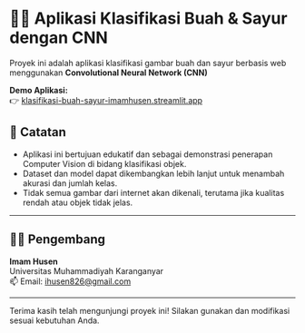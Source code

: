 # 🍎🥬 Aplikasi Klasifikasi Buah & Sayur dengan CNN 

Proyek ini adalah aplikasi klasifikasi gambar buah dan sayur berbasis web menggunakan **Convolutional Neural Network (CNN)**

**Demo Aplikasi:**  
👉 [klasifikasi-buah-sayur-imamhusen.streamlit.app](https://klasifikasi-buah-sayur-imamhusen.streamlit.app)

## 📢 Catatan

- Aplikasi ini bertujuan edukatif dan sebagai demonstrasi penerapan Computer Vision di bidang klasifikasi objek.
- Dataset dan model dapat dikembangkan lebih lanjut untuk menambah akurasi dan jumlah kelas.
- Tidak semua gambar dari internet akan dikenali, terutama jika kualitas rendah atau objek tidak jelas.

---

## 🙋‍♂️ Pengembang

**Imam Husen**  
Universitas Muhammadiyah Karanganyar  
📫 Email: ihusen826@gmail.com  


---

Terima kasih telah mengunjungi proyek ini! Silakan gunakan dan modifikasi sesuai kebutuhan Anda.
